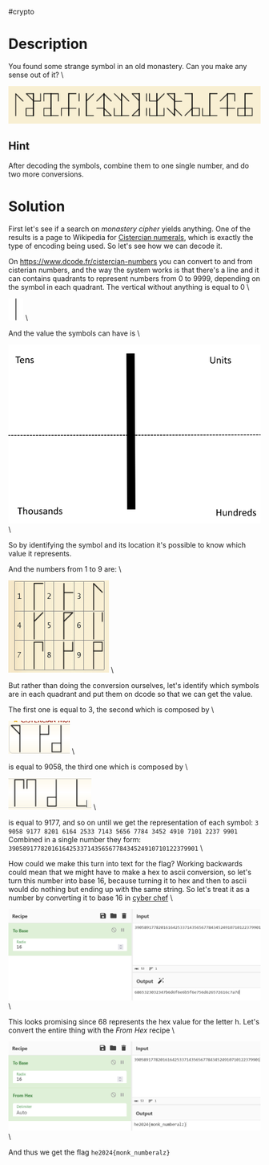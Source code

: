 #crypto 
# Description
You found some strange symbol in an old monastery. Can you make any sense out of it?
\

![monastery.jpg](../Screenshots/monastery.png)  
## Hint
After decoding the symbols, combine them to one single number, and do two more conversions.

# Solution
First let's see if a search on *monastery cipher* yields anything.
One of the results is a page to Wikipedia for [Cistercian numerals](https://en.wikipedia.org/wiki/Cistercian_numerals), which is exactly the type of encoding being used. So let's see how we can decode it.

On https://www.dcode.fr/cistercian-numbers you can convert to and from cisterian numbers, and the way the system works is that there's a line and it can contains quadrants to represent numbers from 0  to 9999, depending on the symbol in each quadrant. The vertical without anything is equal to 0
\

![cisterian 0](../Screenshots/char(0).png)
\

And the value the symbols can have is
\

![](../Screenshots/Pasted%20image%2020240331140555.png)\

So by identifying the symbol and its location it's possible to know which value it represents.

And the numbers from 1 to 9 are:
\

![Cisterian digits](../Screenshots/Pasted%20image%2020240331141429.png)
\

But rather than doing the conversion ourselves, let's identify which symbols are in each quadrant and put them on dcode so that we can get the value.

The first one is equal to 3, the second which is  composed by
\

![](../Screenshots/Pasted%20image%2020240331145002.png)
\

is equal to 9058, the third one which is composed by
\

![](../Screenshots/Pasted%20image%2020240331144854.png)
\

is equal to 9177, and so on until we get the representation of each symbol:
`3 9058 9177 8201 6164 2533 7143 5656 7784 3452 4910 7101 2237 9901`
Combined in a single number they form:
`39058917782016164253371435656778434524910710122379901`
\

How could we make this turn into text for the flag? Working backwards could mean that we might have to make a hex to ascii conversion, so let's turn this number into base 16, because turning it to hex and then to ascii would do nothing but ending up with the same string. So let's treat it as a number by converting it to base 16 in [cyber chef](https://cyberchef.org/)
\

![decimal to base 16](../Screenshots/Pasted%20image%2020240331142540.png)\

This looks promising since 68 represents the hex value for the letter h. Let's convert the entire thing with the *From Hex* recipe
\

![flag](../Screenshots/Pasted%20image%2020240331142643.png)\

And thus we get the flag `he2024{monk_numberalz}`